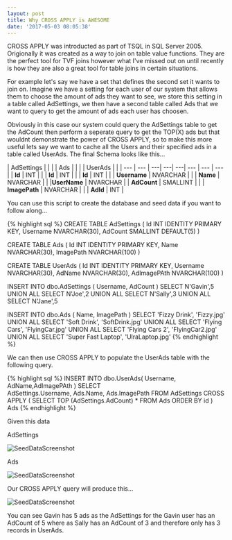 ```yaml
---
layout: post
title: Why CROSS APPLY is AWESOME
date: '2017-05-03 08:05:38'
---
```


CROSS APPLY was introducted as part of TSQL in SQL Server 2005. Origionally it was created as a way to join on table value functions. They are the perfect tool for TVF joins however what I've missed out on until recently is how they are also a great tool for table joins in certain situations. 

For example let's say we have a set that defines the second set it wants to join on. Imagine we have a setting for each user of our system that allows them to choose the amount of ads they want to see, we store this setting in a table called AdSettings, we then have a second table called Ads that we want to query to get the amount of ads each user has choosen. 

Obviously in this case our system could query the AdSettings table to get the AdCount then perform a seperate query to get the TOP(X) ads but that wouldnt demonstrate the power of CROSS APPLY, so to make this more useful lets say we want to cache all the Users and their specified ads in a table called UserAds. The final Schema looks like this...

| AdSettings | | | |  Ads | | | | UserAds | |
| --- | --- | ---| ---| ---| --- | --- | --- | 
| **Id** | INT | | | **Id** | INT | | | **Id** | INT | | 
| **Username** | NVARCHAR | | | **Name** | NVARCHAR | | |**UserName** | NVARCHAR |
| **AdCount** | SMALLINT | | | **ImagePath** | NVARCHAR | | | **AdId** | INT |

You can use this script to create the database and seed data if you want to follow along...

{% highlight sql %}
CREATE TABLE AdSettings
(
	Id INT IDENTITY PRIMARY KEY,
	Username NVARCHAR(30),
	AdCount SMALLINT DEFAULT(5)
)

CREATE TABLE Ads
(
	Id INT IDENTITY PRIMARY KEY,
	Name NVARCHAR(30),
	ImagePath NVARCHAR(100)
)

CREATE TABLE UserAds
(
	Id INT IDENTITY PRIMARY KEY,
	Username NVARCHAR(30),
	AdName NVARCHAR(30),
	AdImagePAth NVARCHAR(100)
)

INSERT INTO dbo.AdSettings
        ( Username, AdCount )
SELECT N'Gavin',5
UNION ALL SELECT N'Joe',2 
UNION ALL SELECT  N'Sally',3 
UNION ALL SELECT N'Jane',5

INSERT INTO dbo.Ads
        ( Name, ImagePath )
SELECT 'Fizzy Drink', 'Fizzy.jpg'
UNION ALL SELECT 'Soft Drink', 'SoftDrink.jpg'
UNION ALL SELECT 'Flying Cars', 'FlyingCar.jpg'
UNION ALL SELECT 'Flying Cars 2', 'FlyingCar2.jpg'
UNION ALL SELECT 'Super Fast Laptop', 'UlraLaptop.jpg'
{% endhighlight %}

We can then use CROSS APPLY to populate the UserAds table with the following query.

{% highlight sql %}
INSERT INTO dbo.UserAds( Username, AdName,AdImagePAth )
SELECT  
	AdSettings.Username, 
	Ads.Name, 
	Ads.ImagePath 
FROM 
	AdSettings
	CROSS APPLY
        (
        	SELECT TOP (AdSettings.AdCount) *
        	FROM  Ads
        	ORDER BY id
        ) Ads
{% endhighlight %}

Given this data 

AdSettings

![SeedDataScreenshot]({{site.url}}/content/images/cross-apply/adsettings.JPG)

Ads

![SeedDataScreenshot]({{site.url}}/content/images/cross-apply/ads.JPG)

Our CROSS APPLY query will produce this...

![SeedDataScreenshot]({{site.url}}/content/images/cross-apply/userads.JPG)

You can see Gavin has 5 ads as the AdSettings for the Gavin user has an AdCount of 5 where as Sally has an AdCount of 3 and therefore only has 3 records in UserAds.
